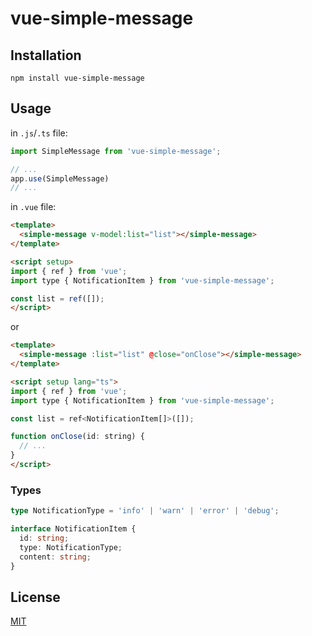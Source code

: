 # vue-simple-message

## Installation

```shell
npm install vue-simple-message
```

## Usage

in `.js`/`.ts` file:

```typescript
import SimpleMessage from 'vue-simple-message';

// ...
app.use(SimpleMessage)
// ...
```

in `.vue` file:

```html
<template>
  <simple-message v-model:list="list"></simple-message>
</template>

<script setup>
import { ref } from 'vue';
import type { NotificationItem } from 'vue-simple-message';

const list = ref([]);
</script>
```

or

```html
<template>
  <simple-message :list="list" @close="onClose"></simple-message>
</template>

<script setup lang="ts">
import { ref } from 'vue';
import type { NotificationItem } from 'vue-simple-message';

const list = ref<NotificationItem[]>([]);

function onClose(id: string) {
  // ...
}
</script>
```

### Types

```typescript
type NotificationType = 'info' | 'warn' | 'error' | 'debug';

interface NotificationItem {
  id: string;
  type: NotificationType;
  content: string;
}
```

## License

[MIT](./LICENSE)

